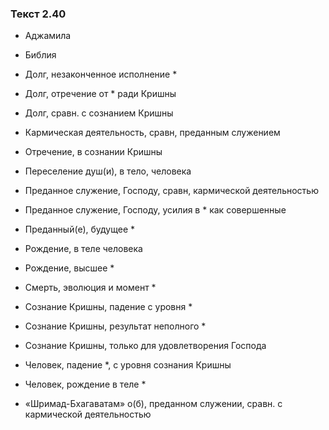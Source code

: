 ### Текст 2.40

- Аджамила

- Библия

- Долг, незаконченное исполнение *

- Долг, отречение от * ради Кришны

- Долг, сравн. с сознанием Кришны

- Кармическая деятельность, сравн, преданным служением

- Отречение, в сознании Кришны

- Переселение душ(и), в тело, человека

- Преданное служение, Господу, сравн, кармической деятельностью

- Преданное служение, Господу, усилия в * как совершенные

- Преданный(е), будущее *

- Рождение, в теле человека

- Рождение, высшее *

- Смерть, эволюция и момент *

- Сознание Кришны, падение с уровня *

- Сознание Кришны, результат неполного *

- Сознание Кришны, только для удовлетворения Господа

- Человек, падение *, с уровня сознания Кришны

- Человек, рождение в теле *

- «Шримад-Бхагаватам» о(б), преданном служении, сравн. с кармической деятельностью
	
